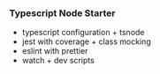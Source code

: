 ### Typescript Node Starter

-   typescript configuration + tsnode
-   jest with coverage + class mocking
-   eslint with prettier
-   watch + dev scripts
